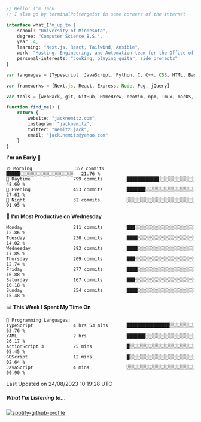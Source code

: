 ```typescript
// Hello! I'm Jack
// I also go by terminalPoltergeist in some corners of the internet

interface what_I'm_up_to {
    school: "University of Minnesota",
    degree: "Computer Science B.S.",
    year: 4,
    learning: "Next.js, React, Tailwind, Ansible",
    work: "Hosting, Engineering, and Automation team for the Office of Information Technology at UMN",
    personal-interests: "cooking, playing guitar, side projects"
}

var languages = [Typescript, JavaScript, Python, C, C++, CSS, HTML, Bash, VimScript]

var frameworks = [Next.js, React, Express, Node, Pug, jQuery]

var tools = [webPack, git, GitHub, HomeBrew, neoVim, npm, Tmux, macOS, Ubuntu, Docker, Nginx, Ansible, Cloudflare, DigitalOcean]

function find_me() {
    return {
        website: "jacknemitz.com",
        instagram: "jacknemitz",
        twitter: "nemitz_jack",
        email: "jack.nemitz@yahoo.com"
    }
}
```

<!--START_SECTION:waka-->
**I'm an Early 🐤** 

```text
🌞 Morning                357 commits         █████░░░░░░░░░░░░░░░░░░░░   21.76 % 
🌆 Daytime                799 commits         ████████████░░░░░░░░░░░░░   48.69 % 
🌃 Evening                453 commits         ███████░░░░░░░░░░░░░░░░░░   27.61 % 
🌙 Night                  32 commits          ░░░░░░░░░░░░░░░░░░░░░░░░░   01.95 % 
```
📅 **I'm Most Productive on Wednesday** 

```text
Monday                   211 commits         ███░░░░░░░░░░░░░░░░░░░░░░   12.86 % 
Tuesday                  230 commits         ████░░░░░░░░░░░░░░░░░░░░░   14.02 % 
Wednesday                293 commits         ████░░░░░░░░░░░░░░░░░░░░░   17.85 % 
Thursday                 209 commits         ███░░░░░░░░░░░░░░░░░░░░░░   12.74 % 
Friday                   277 commits         ████░░░░░░░░░░░░░░░░░░░░░   16.88 % 
Saturday                 167 commits         ███░░░░░░░░░░░░░░░░░░░░░░   10.18 % 
Sunday                   254 commits         ████░░░░░░░░░░░░░░░░░░░░░   15.48 % 
```


📊 **This Week I Spent My Time On** 

```text
💬 Programming Languages: 
TypeScript               4 hrs 53 mins       ████████████████░░░░░░░░░   63.76 % 
YAML                     2 hrs               ███████░░░░░░░░░░░░░░░░░░   26.17 % 
ActionScript 3           25 mins             █░░░░░░░░░░░░░░░░░░░░░░░░   05.45 % 
GDScript                 12 mins             █░░░░░░░░░░░░░░░░░░░░░░░░   02.64 % 
JavaScript               4 mins              ░░░░░░░░░░░░░░░░░░░░░░░░░   00.90 % 
```


 Last Updated on 24/08/2023 10:19:28 UTC
<!--END_SECTION:waka-->

##### What I'm Listening to...

[![spotify-github-profile](https://spotify-github-profile.vercel.app/api/view?uid=jack.nemitz&cover_image=true&show_offline=true&bar_color=53b14f&bar_color_cover=false&background_color=121212FF)](https://spotify-github-profile.vercel.app/api/view?uid=jack.nemitz&redirect=true)

